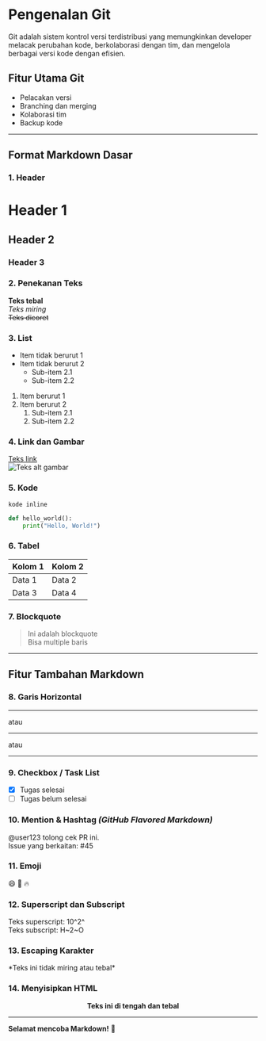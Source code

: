 # Pengenalan Git

Git adalah sistem kontrol versi terdistribusi yang memungkinkan developer melacak perubahan kode, berkolaborasi dengan tim, dan mengelola berbagai versi kode dengan efisien.

## Fitur Utama Git

- Pelacakan versi
- Branching dan merging
- Kolaborasi tim
- Backup kode

---

## Format Markdown Dasar

### 1. Header

# Header 1

## Header 2

### Header 3

### 2. Penekanan Teks

**Teks tebal**  
_Teks miring_  
~~Teks dicoret~~

### 3. List

- Item tidak berurut 1
- Item tidak berurut 2
  - Sub-item 2.1
  - Sub-item 2.2

1. Item berurut 1
2. Item berurut 2
   1. Sub-item 2.1
   2. Sub-item 2.2

### 4. Link dan Gambar

[Teks link](https://www.contoh.com)  
![Teks alt gambar](url-gambar.jpg)

### 5. Kode

`kode inline`

```python
def hello_world():
    print("Hello, World!")
```

### 6. Tabel

| Kolom 1 | Kolom 2 |
| ------- | ------- |
| Data 1  | Data 2  |
| Data 3  | Data 4  |

### 7. Blockquote

> Ini adalah blockquote  
> Bisa multiple baris

---

## Fitur Tambahan Markdown

### 8. Garis Horizontal

---

atau

---

atau

---

### 9. Checkbox / Task List

- [x] Tugas selesai
- [ ] Tugas belum selesai

### 10. Mention & Hashtag _(GitHub Flavored Markdown)_

@user123 tolong cek PR ini.  
Issue yang berkaitan: #45

### 11. Emoji

:smile: :rocket: :fire:

### 12. Superscript dan Subscript

Teks superscript: 10^2^  
Teks subscript: H~2~O

### 13. Escaping Karakter

\*Teks ini tidak miring atau tebal\*

### 14. Menyisipkan HTML

<center><b>Teks ini di tengah dan tebal</b></center>

---

**Selamat mencoba Markdown!** 🚀
